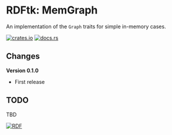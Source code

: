 # RDFtk: MemGraph

An implementation of the `Graph` traits for simple in-memory cases.

[![crates.io](https://img.shields.io/crates/v/rdftk_memgraph.svg)](https://crates.io/crates/rdftk_memgraph)
[![docs.rs](https://docs.rs/rdftk_memgraph/badge.svg)](https://docs.rs/rdftk_memgraph)

## Changes

**Version 0.1.0**

* First release

## TODO

TBD 

[![RDF](https://www.w3.org/Icons/SW/Buttons/sw-rdf-blue.png)](http://www.w3.org/2001/sw/wiki/RDF)
